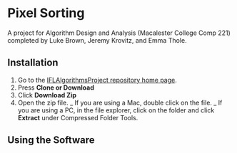 # Pixel Sorting 

A project for Algorithm Design and Analysis (Macalester College Comp 221) completed by Luke Brown, Jeremy Krovitz, and Emma Thole. 

## Installation

1. Go to the [IFLAlgorithmsProject repository home page](https://github.com/jkrovitz/IFLAlgorithmsProject). 
2. Press **Clone or Download**
3. Click **Download Zip**
4. Open the zip file. 
  _ If you are using a Mac, double click on the file. 
  _ If you are using a PC, in the file explorer, click on the folder and click **Extract** under Compressed Folder Tools. 


## Using the Software
